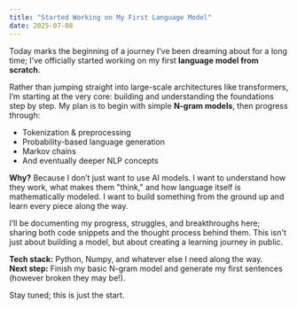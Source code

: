 ```yaml
---
title: "Started Working on My First Language Model"
date: 2025-07-08
---
```



<p>Today marks the beginning of a journey I’ve been dreaming about for a long time; I’ve officially started working on my first <strong>language model from scratch</strong>.</p>

<p>Rather than jumping straight into large-scale architectures like transformers, I’m starting at the very core: building and understanding the foundations step by step. My plan is to begin with simple <strong>N-gram models</strong>, then progress through:</p>

<ul>
  <li>Tokenization & preprocessing</li>
  <li>Probability-based language generation</li>
  <li>Markov chains</li>
  <li>And eventually deeper NLP concepts</li>
</ul>

<p><strong>Why?</strong> Because I don’t just want to use AI models. I want to understand how they work, what makes them "think," and how language itself is mathematically modeled. I want to build something from the ground up and learn every piece along the way.</p>

<p>I’ll be documenting my progress, struggles, and breakthroughs here; sharing both code snippets and the thought process behind them. This isn't just about building a model, but about creating a learning journey in public.</p>

<p><strong>Tech stack:</strong> Python, Numpy, and whatever else I need along the way.<br>
<strong>Next step:</strong> Finish my basic N-gram model and generate my first sentences (however broken they may be!).</p>

<p>Stay tuned; this is just the start.</p>
